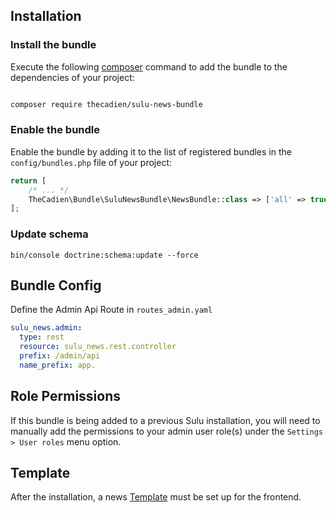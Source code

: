 ## Installation

### Install the bundle 

Execute the following [composer](https://getcomposer.org/) command to add the bundle to the dependencies of your 
project:

```bash

composer require thecadien/sulu-news-bundle

```

### Enable the bundle 
 
 Enable the bundle by adding it to the list of registered bundles in the `config/bundles.php` file of your project:
 
 ```php
 return [
     /* ... */
     TheCadien\Bundle\SuluNewsBundle\NewsBundle::class => ['all' => true],
 ];
 ```

### Update schema
```shell script
bin/console doctrine:schema:update --force
```

## Bundle Config
    
Define the Admin Api Route in `routes_admin.yaml`
```yaml
sulu_news.admin:
  type: rest
  resource: sulu_news.rest.controller
  prefix: /admin/api
  name_prefix: app.
```

## Role Permissions
If this bundle is being added to a previous Sulu installation, you will need to manually add the permissions to your admin user role(s) under the `Settings > User roles` menu option.

## Template
After the installation, a news [Template](template.md) must be set up for the frontend.
